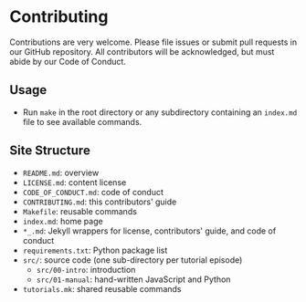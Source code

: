 # Contributing

Contributions are very welcome.  Please file issues or submit pull
requests in our GitHub repository.  All contributors will be
acknowledged, but must abide by our Code of Conduct.

## Usage

-   Run `make` in the root directory or any subdirectory containing an `index.md` file to see available commands.

## Site Structure

-   `README.md`: overview
-   `LICENSE.md`: content license
-   `CODE_OF_CONDUCT.md`: code of conduct
-   `CONTRIBUTING.md`: this contributors' guide
-   `Makefile`: reusable commands
-   `index.md`: home page
-   `*_.md`: Jekyll wrappers for license, contributors' guide, and code of conduct
-   `requirements.txt`: Python package list
-   `src/`: source code (one sub-directory per tutorial episode)
    -   `src/00-intro`: introduction
    -   `src/01-manual`: hand-written JavaScript and Python
-   `tutorials.mk`: shared reusable commands
